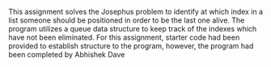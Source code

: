 This assignment solves the Josephus problem to identify at which index in a list someone should be positioned in order to be the last one alive.
The program utilizes a queue data structure to keep track of the indexes which have not been eliminated.
For this assignment, starter code had been provided to establish structure to the program, however, the program had been completed by Abhishek Dave
